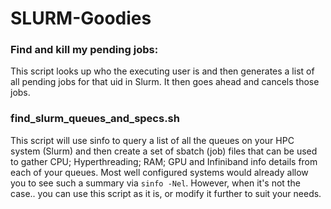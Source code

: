 # SLURM-Goodies

### Find and kill my pending jobs:
This script looks up who the executing user is and then generates a list of all pending jobs for that uid in Slurm. It then goes ahead and cancels those jobs.

### find_slurm_queues_and_specs.sh 
This script will use sinfo to query a list of all the queues on your HPC system (Slurm) and then create a set of sbatch (job) files that can be used to gather CPU; Hyperthreading; RAM; GPU and Infiniband info details from each of your queues. Most well configured systems would already allow you to see such a summary via ``` sinfo -Nel ```. However, when it's not the case.. you can use this script as it is, or modify it further to suit your needs.

